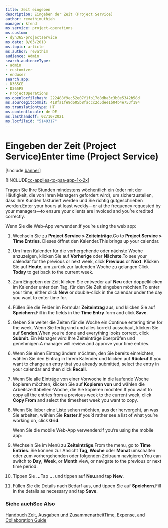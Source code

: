 ```yaml
---
title: Zeit eingeben
description: Eingeben der Zeit (Project Service)
author: revathimuthiah
manager: kfend
ms.service: project-operations
ms.custom:
- dyn365-projectservice
ms.date: 8/03/2018
ms.topic: article
ms.author: revathim
audience: Admin
search.audienceType:
- admin
- customizer
- enduser
search.app:
- D365CE
- D365PS
- ProjectOperations
ms.openlocfilehash: 222488f9ec52e07f1fb17d8dba3c3b0e5342b58d
ms.sourcegitcommit: 418fa1fe9d605b8faccc2d5dee1b04b4e753f194
ms.translationtype: HT
ms.contentlocale: de-DE
ms.lasthandoff: 02/10/2021
ms.locfileid: "5149317"
---
```

# <a name="enter-time-project-service"></a><span data-ttu-id="c1ad4-103">Eingeben der Zeit (Project Service)</span><span class="sxs-lookup"><span data-stu-id="c1ad4-103">Enter time (Project Service)</span></span>

[!include [banner](../includes/psa-now-project-operations.md)]

[!INCLUDE[cc-applies-to-psa-app-1x-2x](../includes/cc-applies-to-psa-app-1x-2x.md)]

<span data-ttu-id="c1ad4-104">Tragen Sie Ihre Stunden mindestens wöchentlich ein (oder mit der Häufigkeit, die von Ihren Managern gefordert wird), um sicherzustellen, dass Ihre Kunden fakturiert werden und Sie richtig gutgeschrieben werden.</span><span class="sxs-lookup"><span data-stu-id="c1ad4-104">Enter your hours at least weekly—or at the frequency requested by your managers—to ensure your clients are invoiced and you’re credited correctly.</span></span>  
  
 <span data-ttu-id="c1ad4-105">Wenn Sie die Web-App verwenden:</span><span class="sxs-lookup"><span data-stu-id="c1ad4-105">If you’re using the web app:</span></span>  
  
1. <span data-ttu-id="c1ad4-106">Wechseln Sie zu **Project Service > Zeiteinträge**.</span><span class="sxs-lookup"><span data-stu-id="c1ad4-106">Go to **Project Service > Time Entries**.</span></span> <span data-ttu-id="c1ad4-107">Dieses öffnet den Kalender.</span><span class="sxs-lookup"><span data-stu-id="c1ad4-107">This brings up your calendar.</span></span>  
  
2. <span data-ttu-id="c1ad4-108">Um Ihren Kalender für die vorhergehende oder nächste Woche anzuzeigen, klicken Sie auf **Vorherige** oder **Nächste**.</span><span class="sxs-lookup"><span data-stu-id="c1ad4-108">To see your calendar for the previous or next week, click **Previous** or **Next**.</span></span> <span data-ttu-id="c1ad4-109">Klicken Sie auf **Heute**, um zurück zur laufenden Woche zu gelangen.</span><span class="sxs-lookup"><span data-stu-id="c1ad4-109">Click **Today** to get back to the current week.</span></span>  
  
3. <span data-ttu-id="c1ad4-110">Zum Eingeben der Zeit klicken Sie entweder auf **Neu** oder doppelklicken im Kalender unter den Tag, für den Sie Zeit eingeben möchten.</span><span class="sxs-lookup"><span data-stu-id="c1ad4-110">To enter your time, either click **New** or double-click in the calendar under the day you want to enter time for.</span></span>  
  
4. <span data-ttu-id="c1ad4-111">Füllen Sie die Felder im Formular **Zeiteintrag** aus, und klicken Sie auf **Speichern**.</span><span class="sxs-lookup"><span data-stu-id="c1ad4-111">Fill in the fields in the **Time Entry** form and click **Save**.</span></span>  
  
5. <span data-ttu-id="c1ad4-112">Geben Sie weiter die Zeiten für die Woche ein.</span><span class="sxs-lookup"><span data-stu-id="c1ad4-112">Continue entering time for the week.</span></span> <span data-ttu-id="c1ad4-113">Wenn Sie fertig sind und alles korrekt ausschaut, klicken Sie auf **Senden**.</span><span class="sxs-lookup"><span data-stu-id="c1ad4-113">When you’re done and everything looks correct, click **Submit**.</span></span> <span data-ttu-id="c1ad4-114">Ein Manager wird Ihre Zeiteinträge überprüfen und genehmigen.</span><span class="sxs-lookup"><span data-stu-id="c1ad4-114">A manager will review and approve your time entries.</span></span>  
  
6. <span data-ttu-id="c1ad4-115">Wenn Sie einen Eintrag ändern möchten, den Sie bereits einreichten, wählen Sie den Eintrag in Ihrem Kalender und klicken auf **Rückruf**.</span><span class="sxs-lookup"><span data-stu-id="c1ad4-115">If you want to change an entry that you already submitted, select the entry in your calendar and then click **Recall**.</span></span>  
  
7. <span data-ttu-id="c1ad4-116">Wenn Sie alle Einträge von einer Vorwoche in die laufende Woche kopieren möchten, klicken Sie auf **Kopieren von** und wählen die Arbeitszeittabellen-Woche, die Sie kopieren möchten.</span><span class="sxs-lookup"><span data-stu-id="c1ad4-116">If you want to copy all the entries from a previous week to the current week, click **Copy From** and select the timesheet week you want to copy.</span></span>  
  
8. <span data-ttu-id="c1ad4-117">Wenn Sie lieber eine Liste sehen möchten, aus der hervorgeht, an was Sie arbeiten, wählen Sie **Raster**.</span><span class="sxs-lookup"><span data-stu-id="c1ad4-117">If you’d rather see a list of what you’re working on, click **Grid**.</span></span>  
  
   <span data-ttu-id="c1ad4-118">Wenn Sie die mobile Web-App verwenden:</span><span class="sxs-lookup"><span data-stu-id="c1ad4-118">If you’re using the mobile app:</span></span>  
  
9. <span data-ttu-id="c1ad4-119">Wechseln Sie im Menü zu **Zeiteinträge**.</span><span class="sxs-lookup"><span data-stu-id="c1ad4-119">From the menu, go to **Time Entries**.</span></span>     <span data-ttu-id="c1ad4-120">Sie können zur Ansicht **Tag**, **Woche** oder **Monat** umschalten oder zum vorhergehenden oder folgenden Zeitraum navigieren.</span><span class="sxs-lookup"><span data-stu-id="c1ad4-120">You can switch to **Day**, **Week**, or **Month** view, or navigate to the previous or next time period.</span></span>  
  
10. <span data-ttu-id="c1ad4-121">Tippen Sie **...**</span><span class="sxs-lookup"><span data-stu-id="c1ad4-121">Tap **…**</span></span> <span data-ttu-id="c1ad4-122">und tippen auf **Neu**.</span><span class="sxs-lookup"><span data-stu-id="c1ad4-122">and tap **New**.</span></span>  
  
11. <span data-ttu-id="c1ad4-123">Füllen Sie die Details nach Bedarf aus, und tippen Sie auf **Speichern**.</span><span class="sxs-lookup"><span data-stu-id="c1ad4-123">Fill in the details as necessary and tap **Save**.</span></span>  
  
### <a name="see-also"></a><span data-ttu-id="c1ad4-124">Siehe auch</span><span class="sxs-lookup"><span data-stu-id="c1ad4-124">See Also</span></span>  
 [<span data-ttu-id="c1ad4-125">Handbuch Zeit, Ausgaben und Zusammenarbeit</span><span class="sxs-lookup"><span data-stu-id="c1ad4-125">Time, Expense, and Collaboration Guide</span></span>](../psa/time-expense-collaboration-guide.md)
